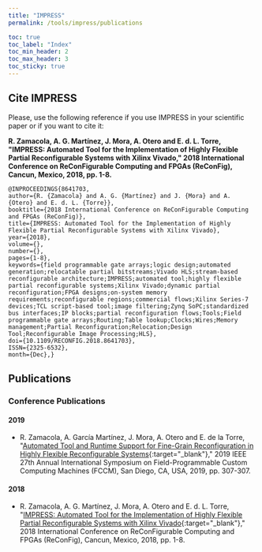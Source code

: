 ```yaml
---
title: "IMPRESS"
permalink: /tools/impress/publications

toc: true
toc_label: "Index"
toc_min_header: 2
toc_max_header: 3
toc_sticky: true
---
```


## Cite IMPRESS

Please, use the following reference if you use IMPRESS in your scientific paper or if you want to cite it:

**R. Zamacola, A. G. Martínez, J. Mora, A. Otero and E. d. L. Torre, "IMPRESS: Automated Tool for the Implementation of Highly Flexible Partial Reconfigurable Systems with Xilinx Vivado," 2018 International Conference on ReConFigurable Computing and FPGAs (ReConFig), Cancun, Mexico, 2018, pp. 1-8.**

```
@INPROCEEDINGS{8641703,
author={R. {Zamacola} and A. G. {Martínez} and J. {Mora} and A. {Otero} and E. d. L. {Torre}},
booktitle={2018 International Conference on ReConFigurable Computing and FPGAs (ReConFig)},
title={IMPRESS: Automated Tool for the Implementation of Highly Flexible Partial Reconfigurable Systems with Xilinx Vivado},
year={2018},
volume={},
number={},
pages={1-8},
keywords={field programmable gate arrays;logic design;automated generation;relocatable partial bitstreams;Vivado HLS;stream-based reconfigurable architecture;IMPRESS;automated tool;highly flexible partial reconfigurable systems;Xilinx Vivado;dynamic partial reconfiguration;FPGA designs;on-system memory requirements;reconfigurable regions;commercial flows;Xilinx Series-7 devices;TCL script-based tool;image filtering;Zynq SoPC;standardized bus interfaces;IP blocks;partial reconfiguration flows;Tools;Field programmable gate arrays;Routing;Table lookup;Clocks;Wires;Memory management;Partial Reconfiguration;Relocation;Design Tool;Reconfigurable Image Processing;HLS},
doi={10.1109/RECONFIG.2018.8641703},
ISSN={2325-6532},
month={Dec},}
```


## Publications

<!-- ### Journal Publications -->

### Conference Publications

#### 2019

* R. Zamacola, A. García Martínez, J. Mora, A. Otero and E. de la Torre, "[Automated Tool and Runtime Support for Fine-Grain Reconfiguration in Highly Flexible Reconfigurable Systems](https://ieeexplore.ieee.org/document/8735522){:target="_blank"}," 2019 IEEE 27th Annual International Symposium on Field-Programmable Custom Computing Machines (FCCM), San Diego, CA, USA, 2019, pp. 307-307.


#### 2018

* R. Zamacola, A. G. Martínez, J. Mora, A. Otero and E. d. L. Torre, "[IMPRESS: Automated Tool for the Implementation of Highly Flexible Partial Reconfigurable Systems with Xilinx Vivado](https://ieeexplore.ieee.org/document/8641703){:target="_blank"}," 2018 International Conference on ReConFigurable Computing and FPGAs (ReConFig), Cancun, Mexico, 2018, pp. 1-8.
